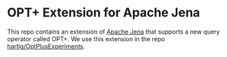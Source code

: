 # OPT+ Extension for Apache Jena
This repo contains an extension of [Apache Jena](https://jena.apache.org/) that supports a new query operator called OPT+. We use this extension in the repo [hartig/OptPlusExperiments](https://github.com/hartig/OptPlusExperiments).
